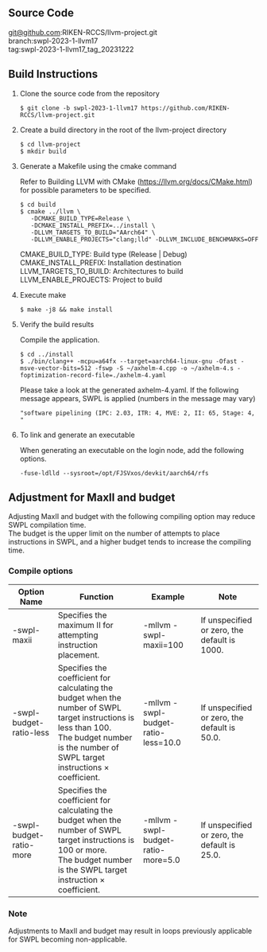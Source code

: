 ## Source Code
git@github.com:RIKEN-RCCS/llvm-project.git  
branch:swpl-2023-1-llvm17  
tag:swpl-2023-1-llvm17_tag_20231222

## Build Instructions

1. Clone the source code from the repository

      ```
      $ git clone -b swpl-2023-1-llvm17 https://github.com/RIKEN-RCCS/llvm-project.git
      ```

2. Create a build directory in the root of the llvm-project directory

      ```
      $ cd llvm-project  
      $ mkdir build
      ```

3. Generate a Makefile using the cmake command

      Refer to Building LLVM with CMake (https://llvm.org/docs/CMake.html) for possible parameters to be specified.

      ```
      $ cd build  
      $ cmake ../llvm \
         -DCMAKE_BUILD_TYPE=Release \
         -DCMAKE_INSTALL_PREFIX=../install \
         -DLLVM_TARGETS_TO_BUILD="AArch64" \
         -DLLVM_ENABLE_PROJECTS="clang;lld" -DLLVM_INCLUDE_BENCHMARKS=OFF  
      ```

      CMAKE_BUILD_TYPE:      Build type (Release | Debug) <br>
      CMAKE_INSTALL_PREFIX:  Installation destination <br>
      LLVM_TARGETS_TO_BUILD: Architectures to build <br>
      LLVM_ENABLE_PROJECTS:  Project to build

4. Execute make

      ```
      $ make -j8 && make install
      ```

5. Verify the build results

      Compile the application.

      ```
      $ cd ../install  
      $ ./bin/clang++ -mcpu=a64fx --target=aarch64-linux-gnu -Ofast -msve-vector-bits=512 -fswp -S ~/axhelm-4.cpp -o ~/axhelm-4.s -foptimization-record-file=./axhelm-4.yaml
      ```

      Please take a look at the generated axhelm-4.yaml.
      If the following message appears, SWPL is applied (numbers in the message may vary) 

       "software pipelining (IPC: 2.03, ITR: 4, MVE: 2, II: 65, Stage: 4, "

6. To link and generate an executable

      When generating an executable on the login node, add the following options.

      ```
      -fuse-ldlld --sysroot=/opt/FJSVxos/devkit/aarch64/rfs
      ```

## Adjustment for MaxII and budget
Adjusting MaxII and budget with the following compiling option may reduce SWPL compilation time. <br>
The budget is the upper limit on the number of attempts to place instructions in SWPL,
and a higher budget tends to increase the compiling time.

### Compile options
| Option Name | Function | Example | Note |
| --- | --- | --- | --- |
| -swpl-maxii | Specifies the maximum II for attempting instruction placement. | -mllvm -swpl-maxii=100 | If unspecified or zero, the default is 1000. |
| -swpl-budget-ratio-less | Specifies the coefficient for calculating the budget when the number of SWPL target instructions is less than 100. <br> The budget number is the number of SWPL target instructions $\times$ coefficient. | -mllvm -swpl-budget-ratio-less=10.0 | If unspecified or zero, the default is 50.0. |
| -swpl-budget-ratio-more | Specifies the coefficient for calculating the budget when the number of SWPL target instructions is 100 or more. <br> The budget number is the SWPL target instruction $\times$ coefficient. | -mllvm -swpl-budget-ratio-more=5.0 | If unspecified or zero, the default is 25.0. |

### Note
Adjustments to MaxII and budget may result in loops previously applicable for SWPL becoming non-applicable.

